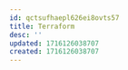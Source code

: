 ```yaml
---
id: qctsufhaepl626ei8ovts57
title: Terraform
desc: ''
updated: 1716126038707
created: 1716126038707
---
```

